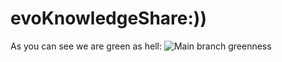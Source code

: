 # evoKnowledgeShare:))

As you can see we are green as hell:
![Main branch greenness](https://github.com/kealyz/evoKnowledgeShare/actions/workflows/CI.yml/badge.svg?branch=main)
